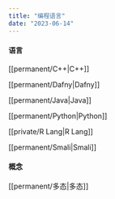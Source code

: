 ```yaml
---
title: "编程语言"
date: "2023-06-14"
---
```


#### 语言
[[permanent/C++|C++]]

[[permanent/Dafny|Dafny]]

[[permanent/Java|Java]]

[[permanent/Python|Python]]

[[private/R Lang|R Lang]]

[[permanent/Smali|Smali]]

#### 概念
[[permanent/多态|多态]]